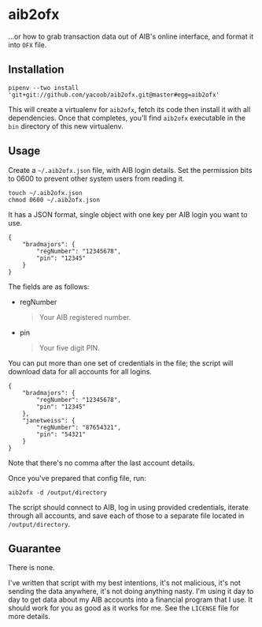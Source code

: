 # aib2ofx
...or how to grab transaction data out of AIB's online interface, and format it
into `OFX` file.

## Installation

    pipenv --two install 'git+git://github.com/yacoob/aib2ofx.git@master#egg=aib2ofx'

This will create a virtualenv for `aib2ofx`, fetch its code then install it with
all dependencies. Once that completes, you'll find `aib2ofx` executable in the
`bin` directory of this new virtualenv.

## Usage

Create a `~/.aib2ofx.json` file, with AIB login details.
Set the permission bits to 0600 to prevent other system users from reading it.

    touch ~/.aib2ofx.json
    chmod 0600 ~/.aib2ofx.json

It has a JSON format, single object with one key per AIB login you want to use.

    {
        "bradmajors": {
            "regNumber": "12345678",
            "pin": "12345"
        }
    }

The fields are as follows:

* regNumber
    > Your AIB registered number.

* pin
    > Your five digit PIN.

You can put more than one set of credentials in the file; the script
will download data for all accounts for all logins.

    {
        "bradmajors": {
            "regNumber": "12345678",
            "pin": "12345"
        },
        "janetweiss": {
            "regNumber": "87654321",
            "pin": "54321"
        }
    }

Note that there's no comma after the last account details.

Once you've prepared that config file, run:

    aib2ofx -d /output/directory

The script should connect to AIB, log in using provided credentials,
iterate through all accounts, and save each of those to a separate
file located in `/output/directory`.

## Guarantee

There is none.

I've written that script with my best intentions, it's not malicious,
it's not sending the data anywhere, it's not doing anything nasty. I'm
using it day to day to get data about my AIB accounts into a financial
program that I use. It should work for you as good as it works for
me. See the `LICENSE` file for more details.

